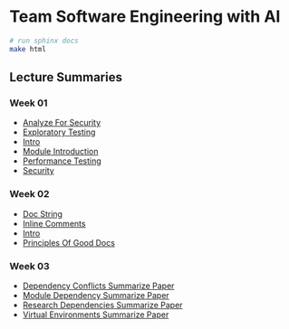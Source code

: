 # Team Software Engineering with AI

```bash
# run sphinx docs
make html
```

## Lecture Summaries

<!-- BEGIN SUMMARIES -->

### Week 01

- [Analyze For Security](transcripts/summaries/week-01/analyze-for-security.md)
- [Exploratory Testing](transcripts/summaries/week-01/exploratory-testing.md)
- [Intro](transcripts/summaries/week-01/intro.md)
- [Module Introduction](transcripts/summaries/week-01/module-introduction.md)
- [Performance Testing](transcripts/summaries/week-01/performance-testing.md)
- [Security](transcripts/summaries/week-01/security.md)

### Week 02

- [Doc String](transcripts/summaries/week-02/doc-string.md)
- [Inline Comments](transcripts/summaries/week-02/inline-comments.md)
- [Intro](transcripts/summaries/week-02/intro.md)
- [Principles Of Good Docs](transcripts/summaries/week-02/principles-of-good-docs.md)

### Week 03

- [Dependency Conflicts Summarize Paper](transcripts/summaries/week-03/dependency-conflicts-summarize-paper.md)
- [Module Dependency Summarize Paper](transcripts/summaries/week-03/module-dependency-summarize-paper.md)
- [Research Dependencies Summarize Paper](transcripts/summaries/week-03/research-dependencies-summarize-paper.md)
- [Virtual Environments Summarize Paper](transcripts/summaries/week-03/virtual-environments-summarize-paper.md)

<!-- END SUMMARIES -->
